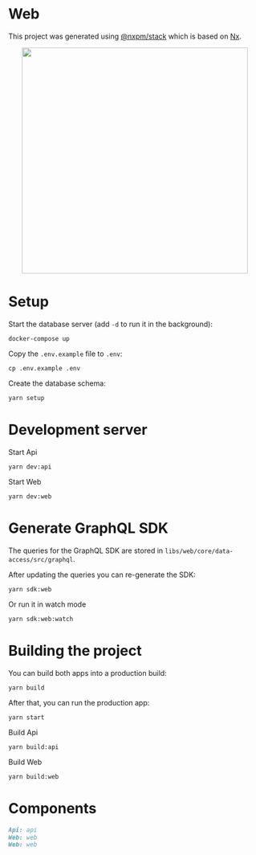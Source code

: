 # Web

This project was generated using [@nxpm/stack](https://github.com/nxpm/stack) which is based on [Nx](https://nx.dev).

<p align="center"><img src="https://avatars.githubusercontent.com/u/65322676?v=4" width="450"></p>

# Setup

Start the database server (add `-d` to run it in the background):

```shell
docker-compose up
```

Copy the `.env.example` file to `.env`:

```shell
cp .env.example .env
```

Create the database schema:

```shell
yarn setup
```

# Development server

Start Api

```shell
yarn dev:api
```

Start Web

```shell
yarn dev:web
```

# Generate GraphQL SDK

The queries for the GraphQL SDK are stored in `libs/web/core/data-access/src/graphql`.

After updating the queries you can re-generate the SDK:

```shell
yarn sdk:web
```

Or run it in watch mode

```shell
yarn sdk:web:watch
```

# Building the project

You can build both apps into a production build:

```shell
yarn build
```

After that, you can run the production app:

```shell
yarn start
```

Build Api

```shell
yarn build:api
```

Build Web

```shell
yarn build:web
```

# Components

```markdown
Api: api
Web: web
Web: web
```
